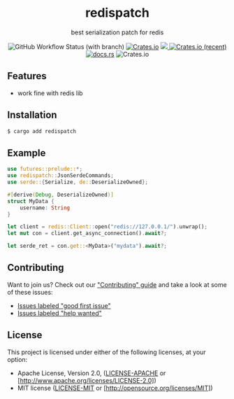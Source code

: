 <div align="center">
    <h1>redispatch</h1>
    <p>best serialization patch for redis</p>
    <img alt="GitHub Workflow Status (with branch)" src="https://img.shields.io/github/actions/workflow/status/kilerd/redispatch/ci-for-main.yaml?branch=main">
    <a href="https://crates.io/crates/redispatch"><img alt="Crates.io" src="https://img.shields.io/crates/v/redispatch"></a>
    <a href="https://codecov.io/gh/kilerd/redispatch" >
    <img src="https://codecov.io/gh/kilerd/redispatch/branch/main/graph/badge.svg"/>
    </a>
    <a href="https://crates.io/crates/redispatch">
    <img alt="Crates.io (recent)" src="https://img.shields.io/crates/dr/redispatch"></a>
    <a href="https://docs.rs/redispatch"><img alt="docs.rs" src="https://img.shields.io/docsrs/redispatch"></a>
    <img alt="Crates.io" src="https://img.shields.io/crates/l/redispatch">
</div>

## Features
 - work fine with redis lib

## Installation
```sh
$ cargo add redispatch
```

## Example
```rust
use futures::prelude::*;
use redispatch::JsonSerdeCommands;
use serde::{Serialize, de::DeserializeOwned};

#[derive(Debug, DeserializeOwned)]
struct MyData {
    username: String
}

let client = redis::Client::open("redis://127.0.0.1/").unwrap();
let mut con = client.get_async_connection().await?;

let serde_ret = con.get::<MyData>("mydata").await?;
```

## Contributing
Want to join us? Check out our ["Contributing" guide][contributing] and take a
look at some of these issues:
- [Issues labeled "good first issue"][good-first-issue]
- [Issues labeled "help wanted"][help-wanted]


## License
This project is licensed under either of the following licenses, at your option:
- Apache License, Version 2.0, ([LICENSE-APACHE](LICENSE-APACHE) or [http://www.apache.org/licenses/LICENSE-2.0])
- MIT license ([LICENSE-MIT](LICENSE-MIT) or [http://opensource.org/licenses/MIT])


[contributing]: https://github.com/kilerd/redispatch/blob/master.github/CONTRIBUTING.md
[good-first-issue]: https://github.com/kilerd/redispatch/labels/good%20first%20issue
[help-wanted]: https://github.com/kilerd/redispatch/labels/help%20wanted
